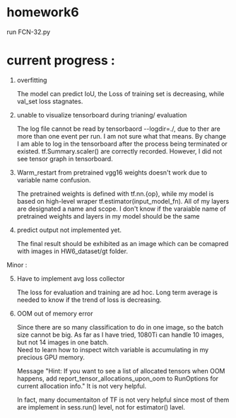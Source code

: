 # homework6
run FCN-32.py 


# current progress : 

1. overfitting

    The model can  predict IoU, the Loss of training set is decreasing, while val_set loss stagnates.

2. unable to visualize tensorboard during trianing/ evaluation

    The log file cannot be read by tensorbaord --logdir=./, due to ther are more than one event per run. I am not sure what that means.
By change I am able to log in the tensorboard after the process being terminated or existed. tf.Summary.scaler() are correctly recorded. However, I did not see tensor graph in tensorboard.

3. Warm_restart from pretrained vgg16 weights doesn't work due to variable name confusion. 

   The pretrained weights is defined with tf.nn.{op}, while my model is based on high-level wraper tf.estimator(input_model_fn). All of my layers are designated a name and scope. I don't know if the varaiable name of pretrained weights and layers in my model should be the same 

4. predict output not implemented yet.

    The final result should be exhibited as an image which can be comapred with images in HW6_dataset/gt folder.
    
Minor : 

5. Have to implement avg loss collector

     The loss for evaluation and training are ad hoc. Long term average is needed to know if the trend of loss is decreasing.

6. OOM out of memory error
     
     Since there are so many classification to do in one image, so the batch size cannot be big. As far as I have tried, 1080Ti can handle 10 images, but not 14 images in one batch.   
     Need to learn how to inspect witch variable is accumulating in my precious GPU memory. 
     
     Message "Hint: If you want to see a list of allocated tensors when OOM happens, add report_tensor_allocations_upon_oom to RunOptions for current allocation info." It is not very helpful.
     
     In fact, many documentaiton of TF is not very helpful since most of them are implement in sess.run() level, not for estimator() lavel.
